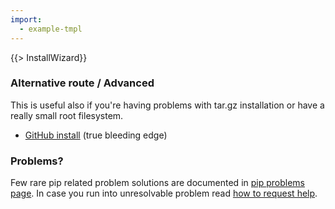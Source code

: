 ```yaml
---
import:
  - example-tmpl
---
```


{{> InstallWizard}}

### Alternative route / Advanced

This is useful also if you're having problems with tar.gz installation or have a really small root filesystem.

 * [GitHub install](/GitHubInstall) (true bleeding edge)

### Problems?

Few rare pip related problem solutions are documented in [pip problems page](/PipProblems).
In case you run into unresolvable problem read [how to request help](/NeedHelp).
